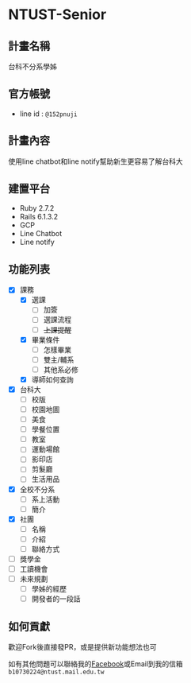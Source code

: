 # NTUST-Senior
## 計畫名稱
台科不分系學姊
## 官方帳號
- line id : `@152pnuji`
## 計畫內容
使用line chatbot和line notify幫助新生更容易了解台科大
## 建置平台
- Ruby 2.7.2
- Rails 6.1.3.2
- GCP
- Line Chatbot
- Line notify
## 功能列表

- [x] 課務
    - [x] 選課
        - [ ] 加簽
        - [ ] 選課流程
        - [ ] ~~上課提醒~~
    - [x] 畢業條件
        - [ ] 怎樣畢業
        - [ ] 雙主/輔系
        - [ ] 其他系必修
    - [x] 導師如何查詢
- [x] 台科大
    - [ ] 校版
    - [ ] 校園地圖
    - [ ] 美食
    - [ ] 學餐位置
    - [ ] 教室
    - [ ] 運動場館
    - [ ] 影印店
    - [ ] 剪髮廳
    - [ ] 生活用品
- [x] 全校不分系
    - [ ] 系上活動
    - [ ] 簡介
- [x] 社團
    - [ ] 名稱
    - [ ] 介紹
    - [ ] 聯絡方式
- [ ] 獎學金
- [ ] 工讀機會
- [ ] 未來規劃
    - [ ] 學姊的經歷
    - [ ] 開發者的一段話

## 如何貢獻
歡迎Fork後直接發PR，或是提供新功能想法也可

如有其他問題可以聯絡我的[Facebook](https://www.facebook.com/profile.php?id=100006651004776)或Email到我的信箱`b10730224@ntust.mail.edu.tw`
  
  
